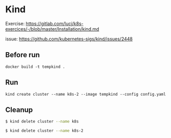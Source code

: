 # Kind 

Exercise: https://gitlab.com/lucj/k8s-exercices/-/blob/master/Installation/kind.md

issue: https://github.com/kubernetes-sigs/kind/issues/2448

## Before run
```
docker build -t tempkind . 
```

## Run 
```
kind create cluster --name k8s-2 --image tempkind --config config.yaml
```

## Cleanup 
```bash
$ kind delete cluster --name k8s

$ kind delete cluster --name k8s-2
```
